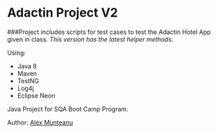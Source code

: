# Adactin Project V2

###Project includes scripts for test cases to test the Adactin Hotel App given in class. 
_This version has the latest helper methods._

Using:
* Java 8
* Maven
* TestNG
* Log4j
* Eclipse Neon

Java Project for SQA Boot Camp Program.

Author: [Alex Munteanu](amunteanu88@gmail.com)

